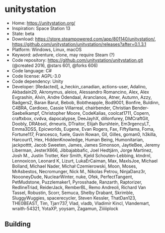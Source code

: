 # unitystation

- Home: https://unitystation.org/
- Inspiration: Space Station 13
- State: beta
- Download: https://store.steampowered.com/app/801140/unitystation/, https://github.com/unitystation/unitystation/releases?after=0.1.3.1
- Platform: Windows, Linux, macOS
- Keyword: adventure, clone, may require Steam (?)
- Code repository: https://github.com/unitystation/unitystation.git (@created 2016, @stars 601, @forks 606)
- Code language: C#
- Code license: AGPL-3.0
- Code dependency: Unity
- Developer: [Redacted], a_heckin_canadian, actions-user, Adalino, Akbadain29, Akronymus, aleios, Alessandro Romancino, Alex, Alex Evgrashin, Alvin, Andre Odendaal, Aranclanos, Atner, Autumn, Azzy, Badgers2, Baran Barut, Bebob, Bobtheapple, Bod9001, Bonfire, Buldinn, C4BRA, Cardioxo, Cassie Villarreal, chairbender, Christian Bender-Saebelkampf, Christopher Moore, CodeKalias, coolcat1711, Copern, craftxbox, cvdva, dapocalypse, DeeJayhX, dillonfurey, DMCraftGit, Doobly, DRAbsol, drneuris, DTraitor, Elijah Burshtein, Em3rgencyLT, Emma3DSS, Epicworlds, Eugene, Evan Rogers, Fax, Fiftyllama, Foma, Fortune117, Francesco, fuele, Gavin Rowan, Gil, Gilles, goman0, h3killa, Harcourt1, Hex, HiddenKnowledge, Human Being, Humonitarian, jackpotttt, Jacob Sweeten, James, James Simonson, JaytleBee, Jeremy Liberman, JesterX666, Jibbajabbafic, Joel Hedtjärn, Jorge Martinez, Josh M., Justin Trotter, Keir Smith, Kjeld Schouten-Lebbing, ktndrnl, Lennoxicon, Leonard K, Lizurt, LukaErCaiman, Max, MaxIsJoe, Michael Bolland, Michael Nader, Michał Czemierowski, Moon, Moses, MrAsbestos, Necromunger, Nick M., Nikolas Petrou, NinjaDanz3r, NoooneyDude, NuclearWinter, nuke, Ofek, PerfectTangent, PetMudstone, Puzzlemaker1, Pyrosshade, Ranzarth, Raptorizer, RedlineTriad, ReiderJack, RemberBL, Remo Andreoli, Richard Van Tassel, Robustin, Scorr, Semuca, Shelby Drabant, Skrimble, SluggyWuggies, spacerecycler, Steven Kessler, ThatDan123, THE0BEAST, Tim, Tjarr737, Vlad, vladb, Vladimír Kincl, Vlandemart, wraith-54321, YotaXP, yoysam, Zagamun, Ziiiiiplock

## Building
